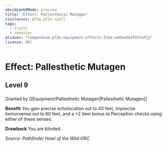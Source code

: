 ```yaml
---
obsidianUIMode: preview
title: "Effect: Pallesthetic Mutagen"
cssclasses: pf2e,pf2e-spell
tags:
  - trait/
  - remaster
aliases: "Compendium.pf2e.equipment-effects.Item.weKnwX64fD5fuPjy"
license: ORC
---
```

# Effect: Pallesthetic Mutagen
## Level 9
### 






Granted by [[Equipment/Pallesthetic Mutagen|Pallesthetic Mutagen]]

**Benefit** You gain precise echolocation out to 40 feet, imprecise tremorsense out to 60 feet, and a +2 item bonus to Perception checks using either of these senses.

**Drawback** You are blinded.

*Source: Pathfinder Howl of the Wild*
*ORC*
